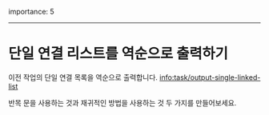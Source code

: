 importance: 5

---
# 단일 연결 리스트를 역순으로 출력하기

이전 작업의 단일 연결 목록을 역순으로 출력합니다. <info:task/output-single-linked-list> 

반목 문을 사용하는 것과 재귀적인 방법을 사용하는 것 두 가지를 만들어보세요.
